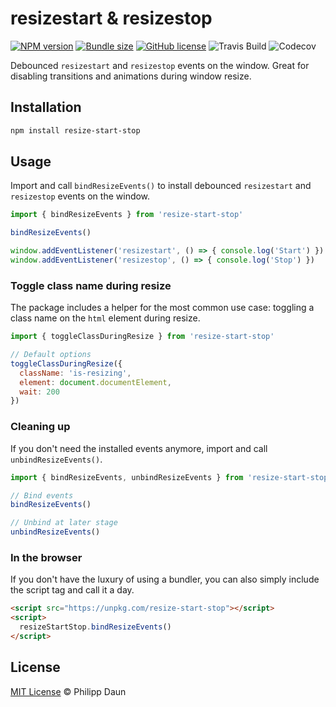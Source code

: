 # resizestart & resizestop

[![NPM version](https://img.shields.io/npm/v/resize-start-stop)](https://www.npmjs.com/package/resize-start-stop)
[![Bundle size](https://img.shields.io/bundlephobia/minzip/resize-start-stop?label=size)](https://bundlephobia.com/result?p=resize-start-stop)
[![GitHub license](https://img.shields.io/github/license/daun/resize-start-stop)](./LICENSE)
![Travis Build](https://img.shields.io/travis/com/daun/resize-start-stop)
![Codecov](https://img.shields.io/codecov/c/github/daun/resize-start-stop)

Debounced `resizestart` and `resizestop` events on the window. Great for
disabling transitions and animations during window resize.

## Installation

```bash
npm install resize-start-stop
```

## Usage

Import and call `bindResizeEvents()` to install debounced `resizestart` and
`resizestop` events on the window.

```js
import { bindResizeEvents } from 'resize-start-stop'

bindResizeEvents()

window.addEventListener('resizestart', () => { console.log('Start') })
window.addEventListener('resizestop', () => { console.log('Stop') })
```

### Toggle class name during resize

The package includes a helper for the most common use case: toggling a
class name on the `html` element during resize.

```js
import { toggleClassDuringResize } from 'resize-start-stop'

// Default options
toggleClassDuringResize({
  className: 'is-resizing',
  element: document.documentElement,
  wait: 200
})
```

### Cleaning up

If you don't need the installed events anymore, import and call
`unbindResizeEvents()`.

```js
import { bindResizeEvents, unbindResizeEvents } from 'resize-start-stop'

// Bind events
bindResizeEvents()

// Unbind at later stage
unbindResizeEvents()
```

### In the browser

If you don't have the luxury of using a bundler, you can also
simply include the script tag and call it a day.

```html
<script src="https://unpkg.com/resize-start-stop"></script>
<script>
  resizeStartStop.bindResizeEvents()
</script>
```

## License

[MIT License](https://opensource.org/licenses/MIT) © Philipp Daun
